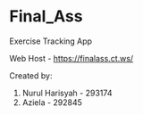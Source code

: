# Final_Ass
Exercise Tracking App

Web Host - https://finalass.ct.ws/

Created by:
1. Nurul Harisyah - 293174
2. Aziela - 292845
